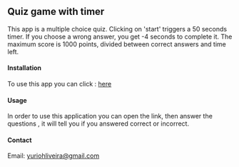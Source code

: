 ## Quiz game with timer

This app is a multiple choice quiz. Clicking on 'start' triggers a 50 seconds timer. If you choose a wrong answer, you get -4 seconds to complete it. The maximum score is 1000 points, divided between correct answers and time left.

#### Installation
To use this app you can click : [here](https://yuriohliveira.github.io/Homework-04/)

#### Usage
In order to use this application you can open the link, then answer the questions , it will tell you if you answered correct or incorrect. 

#### Contact
Email: yuriohliveira@gmail.com